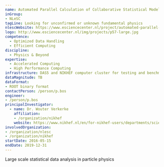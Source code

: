 ```yaml
---
name: Automated Parallel Calculation of Collaborative Statistical Models
inGroup:
- NLeSC
tagLine: Looking for unconfirmed or unknown fundamental physics
nlescWebsite: https://www.esciencecenter.nl/project/automated-parallel-calculation-of-collaborative-statistical-models
logo: http://www.esciencecenter.nl/img/projects/p57-large.jpg
competence:
  - Optimized Data Handling
  - Efficient Computing
discipline:
  - Physics & Beyond
expertise:
  - Accelerated Computing
  - High Performance Computing
infrastructure: DAS5 and NIKHEF computer cluster for testing and benchmarking
dataMagnitude: TB
dataFormat:
- ROOT binary format
contactPerson: /person/p.bos
engineer:
- /person/p.bos
principalInvestigator:
  - name: Dr. Wouter Verkerke
    affiliation:
    - /organization/nikhef
    website: https://www.nikhef.nl/en/for-nikhef-users/departments/scientific-departments/atlas/atlas-staff/?groupview=0&search=Wouter%20Verkerke
involvedOrganization:
- /organization/nlesc
- /organization/nikhef
startDate: 2016-05-15
endDate: 2019-12-31
---
```


Large scale statistical data analysis in particle physics
